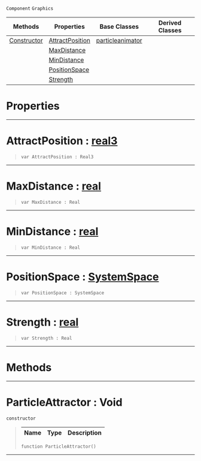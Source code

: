  `Component` `Graphics`



|Methods|Properties|Base Classes|Derived Classes|
|---|---|---|---|
|[ Constructor](https://github.com/ZilchEngine/ZilchDocs/blob/master/code_reference/class_reference/particleattractor.markdown#particleattractor-void)|[ AttractPosition](https://github.com/ZilchEngine/ZilchDocs/blob/master/code_reference/class_reference/particleattractor.markdown#attractposition-zero-eng)|[particleanimator](https://github.com/ZilchEngine/ZilchDocs/blob/master/code_reference/class_reference/particleanimator.markdown)| |
| |[ MaxDistance](https://github.com/ZilchEngine/ZilchDocs/blob/master/code_reference/class_reference/particleattractor.markdown#maxdistance-zero-engine)| | |
| |[ MinDistance](https://github.com/ZilchEngine/ZilchDocs/blob/master/code_reference/class_reference/particleattractor.markdown#mindistance-zero-engine)| | |
| |[ PositionSpace](https://github.com/ZilchEngine/ZilchDocs/blob/master/code_reference/class_reference/particleattractor.markdown#positionspace-zero-engin)| | |
| |[ Strength](https://github.com/ZilchEngine/ZilchDocs/blob/master/code_reference/class_reference/particleattractor.markdown#strength-zero-engine-doc)| | |


 #  Properties


---  
 #  AttractPosition : [real3](https://github.com/ZilchEngine/ZilchDocs/blob/master/code_reference/nada_base_types/real3.markdown)

> 
> ``` lang=cpp, name=Nada
> var AttractPosition : Real3


---  
 #  MaxDistance : [real](https://github.com/ZilchEngine/ZilchDocs/blob/master/code_reference/nada_base_types/real.markdown)

> 
> ``` lang=cpp, name=Nada
> var MaxDistance : Real


---  
 #  MinDistance : [real](https://github.com/ZilchEngine/ZilchDocs/blob/master/code_reference/nada_base_types/real.markdown)

> 
> ``` lang=cpp, name=Nada
> var MinDistance : Real


---  
 #  PositionSpace : [SystemSpace](https://github.com/ZilchEngine/ZilchDocs/blob/master/code_reference/enum_reference.markdown#systemspace)

> 
> ``` lang=cpp, name=Nada
> var PositionSpace : SystemSpace


---  
 #  Strength : [real](https://github.com/ZilchEngine/ZilchDocs/blob/master/code_reference/nada_base_types/real.markdown)

> 
> ``` lang=cpp, name=Nada
> var Strength : Real


---  
 #  Methods


---  
 #  ParticleAttractor : Void

 `constructor`

> 
> |Name|Type|Description|
> |---|---|---|
> ``` lang=cpp, name=Nada
> function ParticleAttractor()
> ``` 


---  
 

 